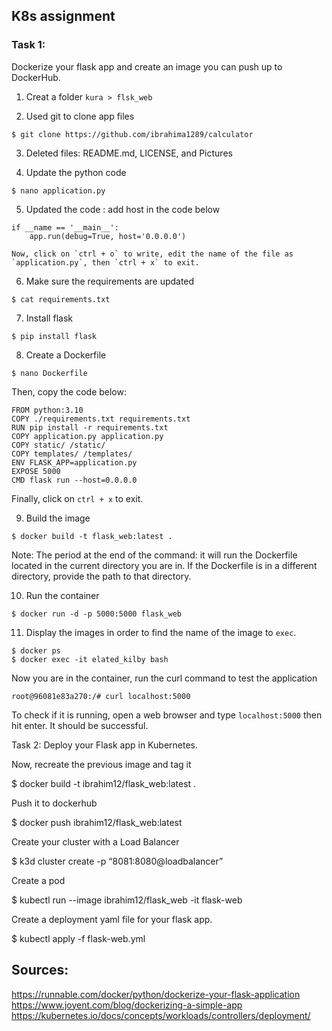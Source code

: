 ## K8s assignment

### Task 1: 

Dockerize your flask app and create an image you can push up to DockerHub.

1. Creat a folder `kura > flsk_web`

2. Used git to clone app files
  ```
  $ git clone https://github.com/ibrahima1289/calculator
  ```
  
3. Deleted files: README.md, LICENSE, and Pictures

4. Update the python code
  ```
  $ nano application.py
  ```
5. Updated the code : add host in the code below
  ```
  if __name == '__main__':
      app.run(debug=True, host='0.0.0.0')
  ```
    Now, click on `ctrl + o` to write, edit the name of the file as `application.py`, then `ctrl + x` to exit.
    
6. Make sure the requirements are updated
  ```
  $ cat requirements.txt
  ```
7. Install flask
  ```
  $ pip install flask
  ```
8. Create a Dockerfile
  ```
  $ nano Dockerfile
  ```
  Then, copy the code below:
  ```
  FROM python:3.10
  COPY ./requirements.txt requirements.txt
  RUN pip install -r requirements.txt
  COPY application.py application.py
  COPY static/ /static/
  COPY templates/ /templates/
  ENV FLASK_APP=application.py
  EXPOSE 5000
  CMD flask run --host=0.0.0.0
  ```
  Finally, click on `ctrl + x` to exit.

9. Build the image
  ```
  $ docker build -t flask_web:latest .
  ```
Note: The period at the end of the command: it will run the Dockerfile located in the current directory you are in. If the Dockerfile is in a different directory, provide the path to that directory.

10. Run the container
  ```
  $ docker run -d -p 5000:5000 flask_web
  ```
11. Display the images in order to find the name of the image to `exec`.
  ```
  $ docker ps
  $ docker exec -it elated_kilby bash
  ```
Now you are in the container, run the curl command to test the application
```
root@96081e83a270:/# curl localhost:5000
```
To check if it is running, open a web browser and type `localhost:5000` then hit enter.
It should be successful.

Task 2: Deploy your Flask app in Kubernetes.

Now, recreate the previous image and tag it 

$ docker build -t ibrahim12/flask_web:latest .

Push it to dockerhub

$ docker push ibrahim12/flask_web:latest

Create your cluster with a Load Balancer

$ k3d cluster create -p “8081:8080@loadbalancer”

Create a pod

$ kubectl run --image ibrahim12/flask_web -it flask-web

Create a deployment yaml file for your flask app.

$ kubectl apply -f flask-web.yml






## Sources:

https://runnable.com/docker/python/dockerize-your-flask-application
https://www.joyent.com/blog/dockerizing-a-simple-app
https://kubernetes.io/docs/concepts/workloads/controllers/deployment/

